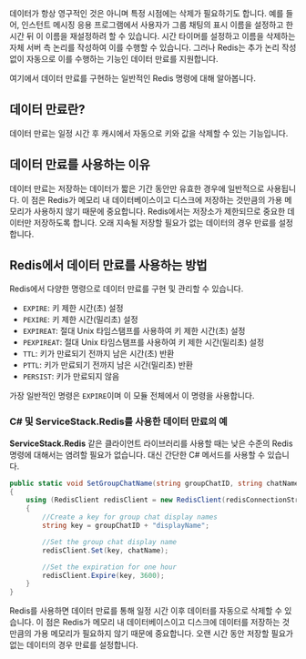 데이터가 항상 영구적인 것은 아니며 특정 시점에는 삭제가 필요하기도 합니다. 예를 들어, 인스턴트 메시징 응용 프로그램에서 사용자가 그룹 채팅의 표시 이름을 설정하고 한 시간 뒤 이 이름을 재설정하려 할 수 있습니다. 시간 타이머를 설정하고 이름을 삭제하는 자체 서버 측 논리를 작성하여 이를 수행할 수 있습니다.  그러나 Redis는 추가 논리 작성 없이 자동으로 이를 수행하는 기능인 데이터 만료를 지원합니다.

여기에서 데이터 만료를 구현하는 일반적인 Redis 명령에 대해 알아봅니다.

## <a name="what-is-data-expiration"></a>데이터 만료란?

데이터 만료는 일정 시간 후 캐시에서 자동으로 키와 값을 삭제할 수 있는 기능입니다.

## <a name="why-use-data-expiration"></a>데이터 만료를 사용하는 이유

데이터 만료는 저장하는 데이터가 짧은 기간 동안만 유효한 경우에 일반적으로 사용됩니다.  이 점은 Redis가 메모리 내 데이터베이스이고 디스크에 저장하는 것만큼의 가용 메모리가 사용하지 않기 때문에 중요합니다. Redis에서는 저장소가 제한되므로 중요한 데이터만 저장하도록 합니다. 오래 지속될 저장할 필요가 없는 데이터의 경우 만료를 설정합니다.

## <a name="how-to-use-data-expiration-in-redis"></a>Redis에서 데이터 만료를 사용하는 방법

Redis에서 다양한 명령으로 데이터 만료를 구현 및 관리할 수 있습니다.

- `EXPIRE`: 키 제한 시간(초) 설정
- `PEXIRE`: 키 제한 시간(밀리초) 설정
- `EXPIREAT`: 절대 Unix 타임스탬프를 사용하여 키 제한 시간(초) 설정
- `PEXPIREAT`: 절대 Unix 타임스탬프를 사용하여 키 제한 시간(밀리초) 설정
- `TTL`: 키가 만료되기 전까지 남은 시간(초) 반환
- `PTTL`: 키가 만료되기 전까지 남은 시간(밀리초) 반환
- `PERSIST`: 키가 만료되지 않음

가장 일반적인 명령은 `EXPIRE`이며 이 모듈 전체에서 이 명령을 사용합니다.

### <a name="example-of-data-expiration-using-c-and-servicestackredis"></a>C# 및 ServiceStack.Redis를 사용한 데이터 만료의 예

**ServiceStack.Redis** 같은 클라이언트 라이브러리를 사용할 때는 낮은 수준의 Redis 명령에 대해서는 염려할 필요가 없습니다. 대신 간단한 C# 메서드를 사용할 수 있습니다.

```csharp
public static void SetGroupChatName(string groupChatID, string chatName)
{
    using (RedisClient redisClient = new RedisClient(redisConnectionString))
    {
        //Create a key for group chat display names
        string key = groupChatID + "displayName";

        //Set the group chat display name
        redisClient.Set(key, chatName);

        //Set the expiration for one hour
        redisClient.Expire(key, 3600);
    }
}
```

Redis를 사용하면 데이터 만료를 통해 일정 시간 이후 데이터를 자동으로 삭제할 수 있습니다. 이 점은 Redis가 메모리 내 데이터베이스이고 디스크에 데이터를 저장하는 것만큼의 가용 메모리가 필요하지 않기 때문에 중요합니다. 오랜 시간 동안 저장할 필요가 없는 데이터의 경우 만료를 설정합니다.